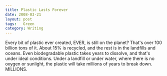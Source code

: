```yaml
---
title: Plastic Lasts Forever
date: 2008-03-21
layout: post
tags:   Green
category: Writing
---
```


Every bit of plastic ever created, EVER, is still on the planet?  That's over 100 billion tons of it.  About 15% is recycled, and the rest is in the landfills and oceans.  Even biodegradable plastic takes years to dissolve, and that's under ideal conditions.  Under a landfill or under water, where there is no oxygen or sunlight, the plastic will take millions of years to break down.  MILLIONS. 

